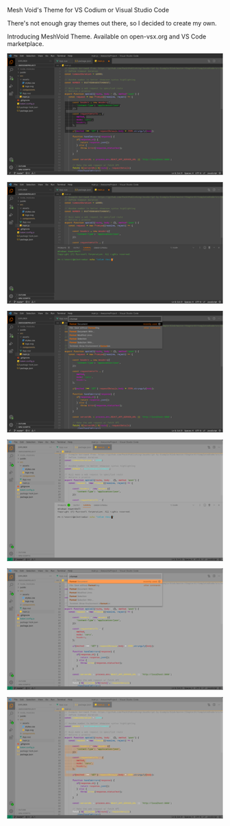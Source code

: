 Mesh Void's Theme for VS Codium or Visual Studio Code



There's not enough gray themes out there, so I decided to create my own.



Introducing MeshVoid Theme. Available on open-vsx.org and VS Code marketplace.

![](images/1.png)

![](images/2.png)

![](images/3.png)

![](images/4.png)

![](images/5.png)

![](images/6.png)